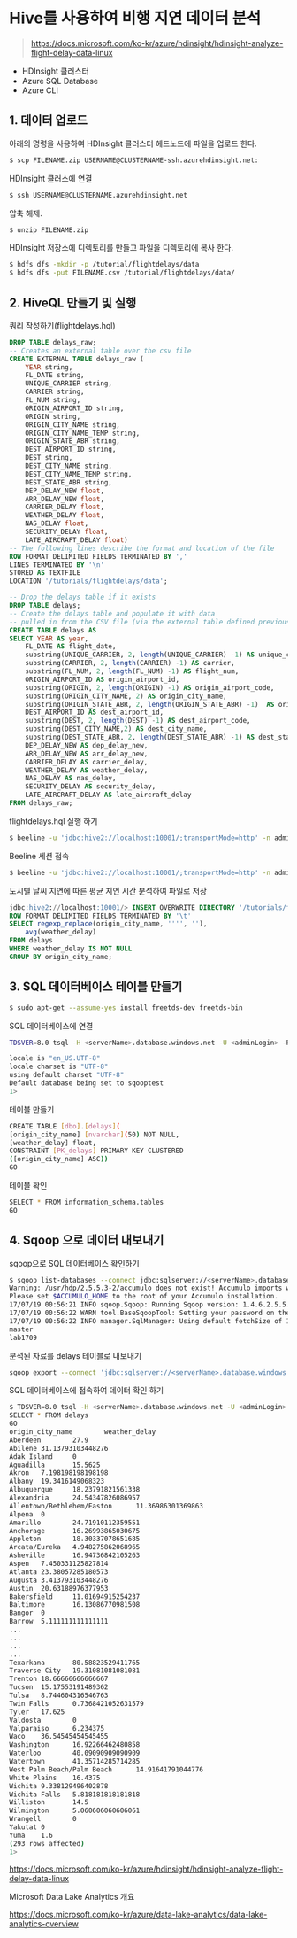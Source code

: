 # Hive를 사용하여 비행 지연 데이터 분석

> https://docs.microsoft.com/ko-kr/azure/hdinsight/hdinsight-analyze-flight-delay-data-linux

- HDInsight 클러스터
- Azure SQL Database
- Azure CLI

## 1. 데이터 업로드

아래의 명령을 사용하여 HDInsight 클러스터 헤드노드에 파일을 업로드 한다.

```bash
$ scp FILENAME.zip USERNAME@CLUSTERNAME-ssh.azurehdinsight.net:
```

HDInsight 클러스에 연결

```bash
$ ssh USERNAME@CLUSTERNAME.azurehdinsight.net
```

압축 해제.

```bash
$ unzip FILENAME.zip
```

HDInsight 저장소에 디렉토리를 만들고 파일을 디렉토리에 복사 한다.

```bash
$ hdfs dfs -mkdir -p /tutorial/flightdelays/data
$ hdfs dfs -put FILENAME.csv /tutorial/flightdelays/data/
```

## 2. HiveQL 만들기 및 실행

쿼리 작성하기(flightdelays.hql)

```sql
DROP TABLE delays_raw;
-- Creates an external table over the csv file
CREATE EXTERNAL TABLE delays_raw (
    YEAR string,
    FL_DATE string,
    UNIQUE_CARRIER string,
    CARRIER string,
    FL_NUM string,
    ORIGIN_AIRPORT_ID string,
    ORIGIN string,
    ORIGIN_CITY_NAME string,
    ORIGIN_CITY_NAME_TEMP string,
    ORIGIN_STATE_ABR string,
    DEST_AIRPORT_ID string,
    DEST string,
    DEST_CITY_NAME string,
    DEST_CITY_NAME_TEMP string,
    DEST_STATE_ABR string,
    DEP_DELAY_NEW float,
    ARR_DELAY_NEW float,
    CARRIER_DELAY float,
    WEATHER_DELAY float,
    NAS_DELAY float,
    SECURITY_DELAY float,
    LATE_AIRCRAFT_DELAY float)
-- The following lines describe the format and location of the file
ROW FORMAT DELIMITED FIELDS TERMINATED BY ','
LINES TERMINATED BY '\n'
STORED AS TEXTFILE
LOCATION '/tutorials/flightdelays/data';

-- Drop the delays table if it exists
DROP TABLE delays;
-- Create the delays table and populate it with data
-- pulled in from the CSV file (via the external table defined previously)
CREATE TABLE delays AS
SELECT YEAR AS year,
    FL_DATE AS flight_date,
    substring(UNIQUE_CARRIER, 2, length(UNIQUE_CARRIER) -1) AS unique_carrier,
    substring(CARRIER, 2, length(CARRIER) -1) AS carrier,
    substring(FL_NUM, 2, length(FL_NUM) -1) AS flight_num,
    ORIGIN_AIRPORT_ID AS origin_airport_id,
    substring(ORIGIN, 2, length(ORIGIN) -1) AS origin_airport_code,
    substring(ORIGIN_CITY_NAME, 2) AS origin_city_name,
    substring(ORIGIN_STATE_ABR, 2, length(ORIGIN_STATE_ABR) -1)  AS origin_state_abr,
    DEST_AIRPORT_ID AS dest_airport_id,
    substring(DEST, 2, length(DEST) -1) AS dest_airport_code,
    substring(DEST_CITY_NAME,2) AS dest_city_name,
    substring(DEST_STATE_ABR, 2, length(DEST_STATE_ABR) -1) AS dest_state_abr,
    DEP_DELAY_NEW AS dep_delay_new,
    ARR_DELAY_NEW AS arr_delay_new,
    CARRIER_DELAY AS carrier_delay,
    WEATHER_DELAY AS weather_delay,
    NAS_DELAY AS nas_delay,
    SECURITY_DELAY AS security_delay,
    LATE_AIRCRAFT_DELAY AS late_aircraft_delay
FROM delays_raw;
```

flightdelays.hql 실행 하기

```bash
$ beeline -u 'jdbc:hive2://localhost:10001/;transportMode=http' -n admin -f flightdelays.hql
```

Beeline 세션 접속

```bash
$ beeline -u 'jdbc:hive2://localhost:10001/;transportMode=http' -n admin
```

도시별 날씨 지연에 따른 평균 지연 시간 분석하여 파일로 저장

```sql
jdbc:hive2://localhost:10001/> INSERT OVERWRITE DIRECTORY '/tutorials/flightdelays/output'
ROW FORMAT DELIMITED FIELDS TERMINATED BY '\t'
SELECT regexp_replace(origin_city_name, '''', ''),
    avg(weather_delay)
FROM delays
WHERE weather_delay IS NOT NULL
GROUP BY origin_city_name;
```

## 3. SQL 데이터베이스 테이블 만들기

```bash
$ sudo apt-get --assume-yes install freetds-dev freetds-bin
```

SQL 데이터베이스에 연결

```bash
TDSVER=8.0 tsql -H <serverName>.database.windows.net -U <adminLogin> -P <adminPassword> -p 1433 -D <databaseName>

locale is "en_US.UTF-8"
locale charset is "UTF-8"
using default charset "UTF-8"
Default database being set to sqooptest
1>

```

테이블 만들기

```bash
CREATE TABLE [dbo].[delays](
[origin_city_name] [nvarchar](50) NOT NULL,
[weather_delay] float,
CONSTRAINT [PK_delays] PRIMARY KEY CLUSTERED   
([origin_city_name] ASC))
GO
```

테이블 확인

```bash
SELECT * FROM information_schema.tables
GO
```

## 4. Sqoop 으로 데이터 내보내기

sqoop으로 SQL 데이터베이스 확인하기

```bash
$ sqoop list-databases --connect jdbc:sqlserver://<serverName>.database.windows.net:1433 --username <adminLogin> --password <adminPassword>
Warning: /usr/hdp/2.5.5.3-2/accumulo does not exist! Accumulo imports will fail.
Please set $ACCUMULO_HOME to the root of your Accumulo installation.
17/07/19 00:56:21 INFO sqoop.Sqoop: Running Sqoop version: 1.4.6.2.5.5.3-2
17/07/19 00:56:22 WARN tool.BaseSqoopTool: Setting your password on the command-line is insecure. Consider using -P instead.
17/07/19 00:56:22 INFO manager.SqlManager: Using default fetchSize of 1000
master
lab1709
```

분석된 자료를 delays 테이블로 내보내기

```bash
sqoop export --connect 'jdbc:sqlserver://<serverName>.database.windows.net:1433;database=<databaseName>' --username <adminLogin> --password <adminPassword> --table 'delays' --export-dir '/tutorials/flightdelays/output' --fields-terminated-by '\t' -m 1
```

SQL 데이터베이스에 접속하여 데이터 확인 하기

```bash
$ TDSVER=8.0 tsql -H <serverName>.database.windows.net -U <adminLogin> -P <adminPassword> -p 1433 -D <databaseName>
SELECT * FROM delays
GO
origin_city_name        weather_delay
Aberdeen        27.9
Abilene 31.13793103448276
Adak Island     0
Aguadilla       15.5625
Akron   7.198198198198198
Albany  19.3416149068323
Albuquerque     18.23791821561338
Alexandria      24.54347826086957
Allentown/Bethlehem/Easton      11.36986301369863
Alpena  0
Amarillo        24.71910112359551
Anchorage       16.26993865030675
Appleton        18.30337078651685
Arcata/Eureka   4.948275862068965
Asheville       16.94736842105263
Aspen   7.450331125827814
Atlanta 23.38057285180573
Augusta 3.413793103448276
Austin  20.63188976377953
Bakersfield     11.01694915254237
Baltimore       16.13086770981508
Bangor  0
Barrow  5.111111111111111
...
...
...
...
Texarkana       80.58823529411765
Traverse City   19.31081081081081
Trenton 18.66666666666667
Tucson  15.17553191489362
Tulsa   8.744604316546763
Twin Falls      0.7368421052631579
Tyler   17.625
Valdosta        0
Valparaiso      6.234375
Waco    36.54545454545455
Washington      16.92266462480858
Waterloo        40.09090909090909
Watertown       41.35714285714285
West Palm Beach/Palm Beach      14.91641791044776
White Plains    16.4375
Wichita 9.338129496402878
Wichita Falls   5.818181818181818
Williston       14.5
Wilmington      5.060606060606061
Wrangell        0
Yakutat 0
Yuma    1.6
(293 rows affected)
1>
```






https://docs.microsoft.com/ko-kr/azure/hdinsight/hdinsight-analyze-flight-delay-data-linux


Microsoft Data Lake Analytics 개요

https://docs.microsoft.com/ko-kr/azure/data-lake-analytics/data-lake-analytics-overview
